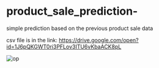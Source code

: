 # product_sale_prediction-
simple prediction based on the previous product sale data

csv file is in the link:
https://drive.google.com/open?id=1J6pQKGWT0ri3PFLov3ITU6vKbaACK8pL


![op](https://user-images.githubusercontent.com/32908564/55014285-b2255280-5010-11e9-9278-4d5942718504.png)

